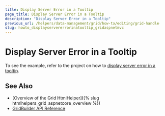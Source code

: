 ```yaml
---
title: Display Server Error in a Tooltip
page_title: Display Server Error in a Tooltip
description: "Display Server Error in a Tooltip"
previous_url: /helpers/data-management/grid/how-to/editing/grid-handle-server-error
slug: howto_displayservererrorinatooltip_gridaspnetmvc
---
```


# Display Server Error in a Tooltip

To see the example, refer to the project on how to [display server error in a tooltip](https://github.com/telerik/ui-for-aspnet-mvc-examples/tree/master/grid/grid-handle-server-error).

## See Also

* [Overview of the Grid HtmlHelper]({% slug htmlhelpers_grid_aspnetcore_overview %})
* [GridBuilder API Reference](https://docs.telerik.com/aspnet-mvc/api/Kendo.Mvc.UI.Fluent/GridBuilder)
